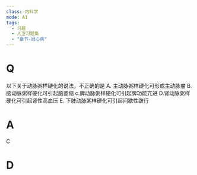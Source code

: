 ```yaml
---
class: 内科学
mode: A1
tags:
  - 习题
  - 人卫习题集
  - "章节-冠心病"
---
```


# Q
以下关于动脉粥样硬化的说法，不正确的是
A. 主动脉粥样硬化可形成主动脉瘤
B. 脑动脉粥样硬化可引起脑萎缩
c.脾动脉粥样硬化可引起脾功能亢进
D.肾动脉粥样硬化可引起肾性高血压
E. 下肢动脉粥样硬化可引起间歇性跛行
# A
C

# D
